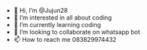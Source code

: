 - 👋 Hi, I’m @Jujun28
- 👀 I’m interested in all about coding
- 🌱 I’m currently learning coding 
- 💞️ I’m looking to collaborate on whatsapp bot
- 📫 How to reach me 083829974432

<!---
Jujun28/Jujun28 is a ✨ special ✨ repository because its `README.md` (this file) appears on your GitHub profile.
You can click the Preview link to take a look at your changes.
--->
